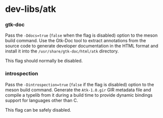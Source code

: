 # dev-libs/atk

### gtk-doc
Pass the `-Ddocs=true` (`false` when the flag is disabled) option to the meson build command. Use the Gtk-Doc tool to extract annotations from the source code to generate developer documentation in the HTML format and install it into the `/usr/share/gtk-doc/html/atk` directory.

This flag should normally be disabled.

### introspection
Pass the `-Dintrospection=true` (`false` if the flag is disabled) option to the meson build command. Generate the `Atk-1.0.gir` GIR metadata file and compile a typelib from it during a build time to provide dynamic bindings support for languages other than C.

This flag can be safely disabled.
